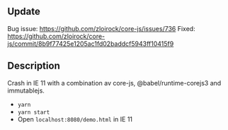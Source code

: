 ## Update
Bug issue: https://github.com/zloirock/core-js/issues/736
Fixed: https://github.com/zloirock/core-js/commit/8b9f77425e1205ac1fd02baddcf5943ff10415f9

## Description
Crash in IE 11 with a combination av core-js, @babel/runtime-corejs3 and immutablejs.

  - `yarn`
  - `yarn start`
  - Open `localhost:8080/demo.html` in IE 11
